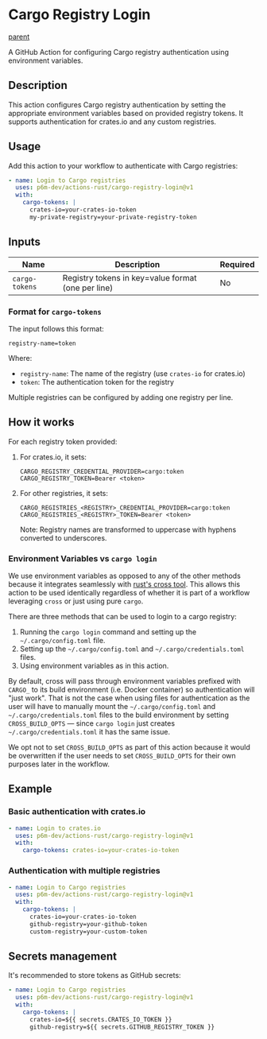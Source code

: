 # Cargo Registry Login

[parent](../README.md)

A GitHub Action for configuring Cargo registry authentication using environment variables.

## Description

This action configures Cargo registry authentication by setting the appropriate environment variables based on provided registry tokens. It supports authentication for crates.io and any custom registries.

## Usage

Add this action to your workflow to authenticate with Cargo registries:

```yaml
- name: Login to Cargo registries
  uses: p6m-dev/actions-rust/cargo-registry-login@v1
  with:
    cargo-tokens: |
      crates-io=your-crates-io-token
      my-private-registry=your-private-registry-token
```

## Inputs

| Name           | Description                                        | Required |
| -------------- | -------------------------------------------------- | -------- |
| `cargo-tokens` | Registry tokens in key=value format (one per line) | No       |

### Format for `cargo-tokens`

The input follows this format:

```
registry-name=token
```

Where:

- `registry-name`: The name of the registry (use `crates-io` for crates.io)
- `token`: The authentication token for the registry

Multiple registries can be configured by adding one registry per line.

## How it works

For each registry token provided:

1. For crates.io, it sets:

   ```
   CARGO_REGISTRY_CREDENTIAL_PROVIDER=cargo:token
   CARGO_REGISTRY_TOKEN=Bearer <token>
   ```

2. For other registries, it sets:

   ```
   CARGO_REGISTRIES_<REGISTRY>_CREDENTIAL_PROVIDER=cargo:token
   CARGO_REGISTRIES_<REGISTRY>_TOKEN=Bearer <token>
   ```

   Note: Registry names are transformed to uppercase with hyphens converted to underscores.

### Environment Variables vs `cargo login`

We use environment variables as opposed to any of the other methods because it integrates seamlessly with [rust's cross tool](https://github.com/cross-rs/cross). This allows this action to be used identically regardless of whether it is part of a workflow leveraging `cross` or just using pure `cargo`.

There are three methods that can be used to login to a cargo registry:

1. Running the `cargo login` command and setting up the `~/.cargo/config.toml` file.
2. Setting up the `~/.cargo/config.toml` and `~/.cargo/credentials.toml` files.
3. Using environment variables as in this action.

By default, cross will pass through environment variables prefixed with `CARGO_` to its build environment (i.e. Docker container) so authentication will "just work". That is not the case when using files for authentication as the user will have to manually mount the `~/.cargo/config.toml` and `~/.cargo/credentials.toml` files to the build environment by setting `CROSS_BUILD_OPTS` — since `cargo login` just creates `~/.cargo/credentials.toml` it has the same issue.

We opt not to set `CROSS_BUILD_OPTS` as part of this action because it would be overwritten if the user needs to set `CROSS_BUILD_OPTS` for their own purposes later in the workflow.

## Example

### Basic authentication with crates.io

```yaml
- name: Login to crates.io
  uses: p6m-dev/actions-rust/cargo-registry-login@v1
  with:
    cargo-tokens: crates-io=your-crates-io-token
```

### Authentication with multiple registries

```yaml
- name: Login to Cargo registries
  uses: p6m-dev/actions-rust/cargo-registry-login@v1
  with:
    cargo-tokens: |
      crates-io=your-crates-io-token
      github-registry=your-github-token
      custom-registry=your-custom-token
```

## Secrets management

It's recommended to store tokens as GitHub secrets:

```yaml
- name: Login to Cargo registries
  uses: p6m-dev/actions-rust/cargo-registry-login@v1
  with:
    cargo-tokens: |
      crates-io=${{ secrets.CRATES_IO_TOKEN }}
      github-registry=${{ secrets.GITHUB_REGISTRY_TOKEN }}
```
